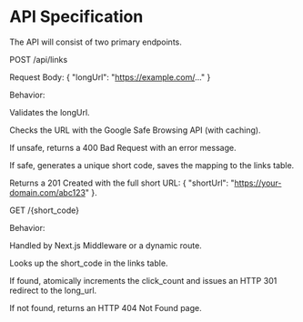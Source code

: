 # API Specification

The API will consist of two primary endpoints.

POST /api/links

Request Body: { "longUrl": "https://example.com/..." }

Behavior:

Validates the longUrl.

Checks the URL with the Google Safe Browsing API (with caching).

If unsafe, returns a 400 Bad Request with an error message.

If safe, generates a unique short code, saves the mapping to the links table.

Returns a 201 Created with the full short URL: { "shortUrl": "https://your-domain.com/abc123" }.

GET /{short_code}

Behavior:

Handled by Next.js Middleware or a dynamic route.

Looks up the short_code in the links table.

If found, atomically increments the click_count and issues an HTTP 301 redirect to the long_url.

If not found, returns an HTTP 404 Not Found page.
